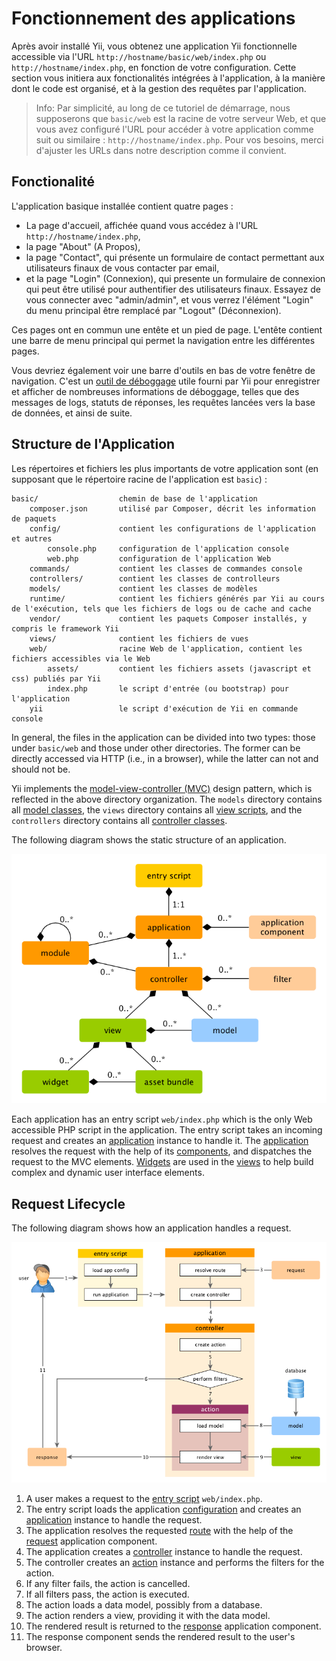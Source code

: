 Fonctionnement des applications
===============================

Après avoir installé Yii, vous obtenez une application Yii fonctionnelle accessible via l'URL `http://hostname/basic/web/index.php` ou `http://hostname/index.php`, en fonction
de votre configuration. Cette section vous initiera aux fonctionalités intégrées à l'application,
à la manière dont le code est organisé, et à la gestion des requêtes par l'application.

> Info: Par simplicité, au long de ce tutoriel de démarrage, nous supposerons que `basic/web` est la racine de votre 
  serveur Web, et que vous avez configuré l'URL pour accéder à votre application comme suit ou similaire : 
  `http://hostname/index.php`.
  Pour vos besoins, merci d'ajuster les URLs dans notre description comme il convient.


Fonctionalité <a name="Functionality"></a>
-------------

L'application basique installée contient quatre pages :

* La page d'accueil, affichée quand vous accédez à l'URL `http://hostname/index.php`,
* la page "About" (A Propos),
* la page "Contact", qui présente un formulaire de contact permettant aux utilisateurs finaux de vous contacter par email,
* et la page "Login" (Connexion), qui presente un formulaire de connexion qui peut être utilisé pour authentifier des utilisateurs finaux. Essayez de vous connecter
  avec "admin/admin", et vous verrez l'élément "Login" du menu principal être remplacé par "Logout" (Déconnexion).

Ces pages ont en commun une entête et un pied de page. L'entête contient une barre de menu principal qui permet la navigation
entre les différentes pages.

Vous devriez également voir une barre d'outils en bas de votre fenêtre de navigation.
C'est un [outil de déboggage](tool-debugger.md) utile fourni par Yii pour enregistrer et afficher de nombreuses informations de déboggage, telles que des messages de logs, statuts de réponses, les requêtes lancées vers la base de données, et ainsi de suite.


Structure de l'Application <a name="application-structure"></a>
---------------------

Les répertoires et fichiers les plus importants de votre application sont (en supposant que le répertoire racine de l'application est `basic`) :

```
basic/                  chemin de base de l'application
    composer.json       utilisé par Composer, décrit les information de paquets
    config/             contient les configurations de l'application et autres
        console.php     configuration de l'application console
        web.php         configuration de l'application Web
    commands/           contient les classes de commandes console
    controllers/        contient les classes de controlleurs
    models/             contient les classes de modèles
    runtime/            contient les fichiers générés par Yii au cours de l'exécution, tels que les fichiers de logs ou de cache and cache
    vendor/             contient les paquets Composer installés, y compris le framework Yii
    views/              contient les fichiers de vues
    web/                racine Web de l'application, contient les fichiers accessibles via le Web
        assets/         contient les fichiers assets (javascript et css) publiés par Yii
        index.php       le script d'entrée (ou bootstrap) pour l'application
    yii                 le script d'exécution de Yii en commande console
```

In general, the files in the application can be divided into two types: those under `basic/web` and those
under other directories. The former can be directly accessed via HTTP (i.e., in a browser), while the latter can not and should not be.

Yii implements the [model-view-controller (MVC)](http://wikipedia.org/wiki/Model-view-controller) design pattern,
which is reflected in the above directory organization. The `models` directory contains all [model classes](structure-models.md),
the `views` directory contains all [view scripts](structure-views.md), and the `controllers` directory contains
all [controller classes](structure-controllers.md).

The following diagram shows the static structure of an application.

![Static Structure of Application](images/application-structure.png)

Each application has an entry script `web/index.php` which is the only Web accessible PHP script in the application.
The entry script takes an incoming request and creates an [application](structure-applications.md) instance to handle it.
The [application](structure-applications.md) resolves the request with the help of its [components](concept-components.md),
and dispatches the request to the MVC elements. [Widgets](structure-widgets.md) are used in the [views](structure-views.md)
to help build complex and dynamic user interface elements.


Request Lifecycle <a name="request-lifecycle"></a>
-----------------

The following diagram shows how an application handles a request.

![Request Lifecycle](images/application-lifecycle.png)

1. A user makes a request to the [entry script](structure-entry-scripts.md) `web/index.php`.
2. The entry script loads the application [configuration](concept-configurations.md) and creates
   an [application](structure-applications.md) instance to handle the request.
3. The application resolves the requested [route](runtime-routing.md) with the help of
   the [request](runtime-requests.md) application component.
4. The application creates a [controller](structure-controllers.md) instance to handle the request.
5. The controller creates an [action](structure-controllers.md) instance and performs the filters for the action.
6. If any filter fails, the action is cancelled.
7. If all filters pass, the action is executed.
8. The action loads a data model, possibly from a database.
9. The action renders a view, providing it with the data model.
10. The rendered result is returned to the [response](runtime-responses.md) application component.
11. The response component sends the rendered result to the user's browser.
